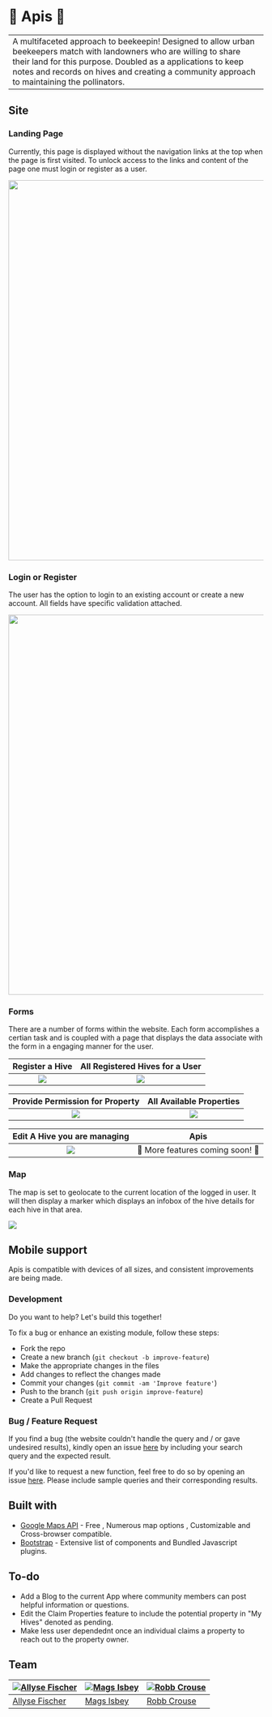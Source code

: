 
# :honeybee: Apis :honeybee:
<table>
<tr>
<td>
  A multifaceted approach to beekeepin!  Designed to allow urban beekeepers match with landowners who are willing to share their land for this purpose. Doubled as a applications to keep notes and records on hives and creating a community approach to maintaining the pollinators.
</td>
</tr>
</table>


## Site

### Landing Page
Currently, this page is displayed without the navigation links at the top when the page is first visited.  To unlock access to the links and content of the page one must login or register as a user. 

<p align="center">
<img src="https://github.com/Scuba353/BEE/blob/master/demoImages/LoggedLanding.png" width="525" height="750">
</p>

### Login or Register 
The user has the option to login to an existing account or create a new account.  All fields have specific validation attached. 

<p align="center">
<img src="https://github.com/Scuba353/BEE/blob/master/demoImages/LogReg.png" width="525" height="750">
</p>

### Forms
There are a number of forms within the website.  Each form accomplishes a certian task and is coupled with a page that displays the data associate with the form in a engaging manner for the user. 

Register a Hive            |  All Registered Hives for a User
:-------------------------:|:-------------------------:
![](https://github.com/Scuba353/BEE/blob/master/demoImages/RegisterHive.png)  |  ![](https://github.com/Scuba353/BEE/blob/master/demoImages/MyHives.png)
 
Provide Permission for Property            |  All Available Properties
:-------------------------:|:-------------------------:
![](https://github.com/Scuba353/BEE/blob/master/demoImages/GivePermission.png)  |  ![](https://github.com/Scuba353/BEE/blob/master/demoImages/AvailableProperty.png)

Edit A Hive you are managing      |    Apis
:-------------------------:|:-------------------------:
![](https://github.com/Scuba353/BEE/blob/master/demoImages/EditHive.png)  |  :honeybee: More features coming soon! :honeybee:

### Map 
The map is set to geolocate to the current location of the logged in user.  It will then display a marker which displays an infobox of the hive details for each hive in that area. 

<img src="https://github.com/Scuba353/BEE/blob/master/demoImages/Map.png" >


## Mobile support
Apis is compatible with devices of all sizes, and consistent improvements are being made.


### Development
Do you want to help?  Let's build this together!

To fix a bug or enhance an existing module, follow these steps:

- Fork the repo
- Create a new branch (`git checkout -b improve-feature`)
- Make the appropriate changes in the files
- Add changes to reflect the changes made
- Commit your changes (`git commit -am 'Improve feature'`)
- Push to the branch (`git push origin improve-feature`)
- Create a Pull Request 

### Bug / Feature Request

If you find a bug (the website couldn't handle the query and / or gave undesired results), kindly open an issue [here](https://github.com/Scuba353/BEE/issues/new) by including your search query and the expected result.

If you'd like to request a new function, feel free to do so by opening an issue [here](https://github.com/Scuba353/BEE/issues/new). Please include sample queries and their corresponding results.


## Built with 

- [Google Maps API](https://developers.google.com/maps/documentation/javascript/tutorial) - Free , Numerous map options , Customizable and Cross-browser compatible.
- [Bootstrap](http://getbootstrap.com/) - Extensive list of components and  Bundled Javascript plugins.


## To-do
- Add a Blog to the current App where community members can post helpful information or questions.
- Edit the Claim Properties feature to include the potential property in "My Hives" denoted as pending.
- Make less user dependednt once an individual claims a property to reach out to the property owner.

## Team

[![Allyse Fischer](https://avatars1.githubusercontent.com/u/33232873?s=250&v=4)](https://github.com/scuba353)  | [![Mags Isbey](https://avatars2.githubusercontent.com/u/34379650?s=250&v=4)](https://github.com/magdoodle)  | [![Robb Crouse](https://avatars1.githubusercontent.com/u/34464875?s=250&v=4)](https://github.com/RobbCrouse)  
---|---|---
[Allyse Fischer](https://github.com/scuba353) |[Mags Isbey](https://github.com/magdoodle) |[Robb Crouse](https://github.com/RobbCrouse)


